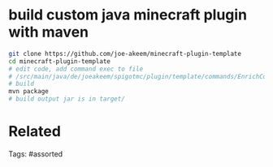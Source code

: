 # build custom java minecraft plugin with maven
```bash
git clone https://github.com/joe-akeem/minecraft-plugin-template
cd minecraft-plugin-template
# edit code, add command exec to file
# /src/main/java/de/joeakeem/spigotmc/plugin/template/commands/EnrichCommand.java
# build
mvn package
# build output jar is in target/
```

# Related

Tags:
    #assorted

